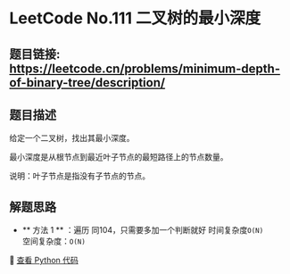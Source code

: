 # LeetCode No.111 二叉树的最小深度

## 题目链接: https://leetcode.cn/problems/minimum-depth-of-binary-tree/description/

## 题目描述
给定一个二叉树，找出其最小深度。

最小深度是从根节点到最近叶子节点的最短路径上的节点数量。

说明：叶子节点是指没有子节点的节点。


## 解题思路
- ** 方法 1 ** ：遍历
同104，只需要多加一个判断就好
时间复杂度`O(N)`  
空间复杂度：`O(N)`


📌 [查看 Python 代码](../solutions/python/No_111_二叉树的最小深度.py)